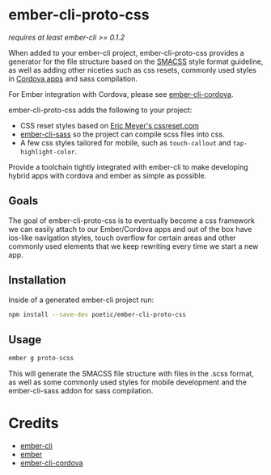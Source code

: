 # ember-cli-proto-css

*requires at least ember-cli >= 0.1.2*

When added to your ember-cli project, ember-cli-proto-css provides a generator
for the file structure based on the [SMACSS](https://smacss.com/) style format
guideline, as well as adding other niceties such as css resets, commonly used
styles in [Cordova apps](http://cordova.apache.org/) and sass compilation.

For Ember integration with Cordova, please see
[ember-cli-cordova](https://github.com/poetic/ember-cli-cordova).

ember-cli-proto-css adds the following to your project:

- CSS reset styles based on
  [Eric Meyer's cssreset.com](http://meyerweb.com/eric/tools/css/reset/)
- [ember-cli-sass](https://github.com/aexmachina/ember-cli-sass) so the project
  can compile scss files into css.
- A few css styles tailored for mobile, such as `touch-callout` and
  `tap-highlight-color`.

Provide a toolchain tightly integrated with ember-cli to make developing hybrid
apps with cordova and ember as simple as possible.

## Goals

The goal of ember-cli-proto-css is to eventually become a css framework we can
easily attach to our Ember/Cordova apps and out of the box have ios-like
navigation styles, touch overflow for certain areas and other commonly used
elements that we keep rewriting every time we start a new app.

## Installation

Inside of a generated ember-cli project run:

```sh
npm install --save-dev poetic/ember-cli-proto-css
```
## Usage

```sh
ember g proto-scss
```

This will generate the SMACSS file structure with files in the .scss format, as
well as some commonly used styles for mobile development and the ember-cli-sass
addon for sass compilation.

# Credits

- [ember-cli](https://github.com/stefanpenner/ember-cli)
- [ember](https://github.com/emberjs/emberjs)
- [ember-cli-cordova](https://github.com/poetic/ember-cli-cordova)
